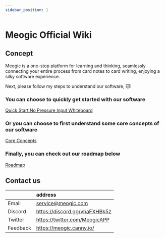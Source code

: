 ```yaml
---
sidebar_position: 1
---
```


# Meogic Official Wiki

## Concept

Meogic is a one-stop platform for learning and thinking, seamlessly connecting your entire process from card notes to card writing, enjoying a silky software experience.

Next, please follow my steps to understand our software, 🐱!

### You can choose to quickly get started with our software

[Quick Start No Pressure Input Whiteboard](./getting-started/1.quick-start)

### Or you can choose to first understand some core concepts of our software

[Core Concepts](./core-conception)

### Finally, you can check out our roadmap below

[Roadmap](./roadmap)

## Contact us

|          | address                       |
| -------- | :---------------------------- |
| Email    | service@meogic.com            |
| Discord  | https://discord.gg/vhaFXHBk5z |
| Twitter  | https://twitter.com/MeogicAPP |
| Feedback | https://meogic.canny.io/      |